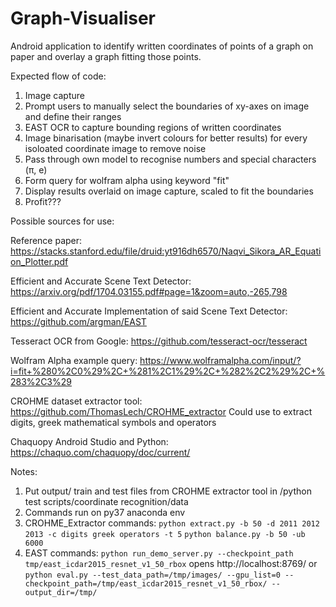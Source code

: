 # Graph-Visualiser
Android application to identify written coordinates of points of a graph on paper and overlay a graph fitting those points. 

Expected flow of code:

1. Image capture
2. Prompt users to manually select the boundaries of xy-axes on image and define their ranges
3. EAST OCR to capture bounding regions of written coordinates
4. Image binarisation (maybe invert colours for better results) for every isoloated coordinate image to remove noise
5. Pass through own model to recognise numbers and special characters (π, e)
6. Form query for wolfram alpha using keyword "fit"
7. Display results overlaid on image capture, scaled to fit the boundaries
8. Profit???

Possible sources for use:

Reference paper: https://stacks.stanford.edu/file/druid:yt916dh6570/Naqvi_Sikora_AR_Equation_Plotter.pdf

Efficient and Accurate Scene Text Detector: https://arxiv.org/pdf/1704.03155.pdf#page=1&zoom=auto,-265,798

Efficient and Accurate Implementation of said Scene Text Detector: https://github.com/argman/EAST

Tesseract OCR from Google: https://github.com/tesseract-ocr/tesseract

Wolfram Alpha example query: https://www.wolframalpha.com/input/?i=fit+%280%2C0%29%2C+%281%2C1%29%2C+%282%2C2%29%2C+%283%2C3%29

CROHME dataset extractor tool: https://github.com/ThomasLech/CROHME_extractor Could use to extract digits, greek mathematical symbols and operators

Chaquopy Android Studio and Python: https://chaquo.com/chaquopy/doc/current/

Notes:
1. Put output/ train and test files from CROHME extractor tool in /python test scripts/coordinate recognition/data
2. Commands run on py37 anaconda env
3. CROHME_Extractor commands:
`python extract.py -b 50 -d 2011 2012 2013 -c digits greek operators -t 5`
`python balance.py -b 50 -ub 6000`
4. EAST commands: `python run_demo_server.py --checkpoint_path tmp/east_icdar2015_resnet_v1_50_rbox` opens http://localhost:8769/ or `python eval.py --test_data_path=/tmp/images/ --gpu_list=0 --checkpoint_path=/tmp/east_icdar2015_resnet_v1_50_rbox/ --output_dir=/tmp/`
